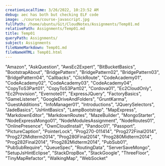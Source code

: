 ```yaml
---
creationLocalTime: 3/26/2022, 10:23:52 AM
debug: aec has both but checking ELF code
image: ./course/course-javascript.jpg
fullPath: /home/ubuntu/Git/CloudNotes/Assignments/Temp01.md
relativePath: Assignments/Temp01.md
title: Temp01
queryPath: Assignments/
subject: Assignments
fileNameMarkdown: Temp01.md
fileNameHTML: Temp01.html
---
```



<!-- toc -->
<!-- tocstop -->

"Amazon",
"AskQuestion",
"AwsEc2Expert",
"BitBucketBasics",
"BootstrapAbout",
"BridgePattern",
"BridgePattern02",
"BridgePattern03",
"BridgePattern04",
"Callbacks",
"ClickRoute",
"CodeAcademy01",
"CodeAcademy02",
"CodeAcademy03",
"CodeAcademy04",
"CopyToS3Part01",
"CopyToS3Part02",
"Cordova01",
"Ec2CloudOnly",
"Ec2Provision",
"Evernote01",
"ExpressJQuery",
"FactoryBasics",
"GameListener",
"GoogleDriveAndFolders",
"GruntKarma",
"GuestAdditions",
"InfoManager01",
"Introductions",
"JQuerySelectors",
"JadeBasics",
"JsHintBasics",
"LampBootstrap",
"MapExpress",
"MarkdownEditor",
"MarkdownRoutes",
"MazeBuilder",
"MongoStarter",
"NodeExpressMongo01",
"NodeModulesAssignment",
"NodeRoutes01",
"OnlinePresence",
"OwnCloudInstall",
"Pandoc01",
"Passport",
"PictureCaption",
"PointerLock",
"Prog270-011414",
"Prog272Final2014",
"Prog272Midterm2014",
"Prog280Final2014",
"Prog280Midterm2014",
"Prog282Final2014",
"Prog282Midterm2014",
"PubSub01",
"PubSubRequire",
"QueueSpec",
"RoutingData",
"ServerSaveMongo",
"SetupJsHintEclipse",
"StackDropBox",
"StackGoogle",
"ThreeFloor",
"TinyMapRefactor",
"WalkingMap",
"WebSocket"